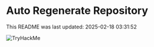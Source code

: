# Auto Regenerate Repository

This README was last updated: 2025-02-18 03:31:52

 ![TryHackMe](https://tryhackme.com/badge/533634)